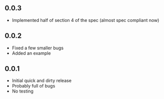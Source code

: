 ## 0.0.3

- Implemented half of section 4 of the spec (almost spec compliant now)

## 0.0.2

- Fixed a few smaller bugs
- Added an example

## 0.0.1

- Initial quick and dirty release
- Probably full of bugs
- No testing
